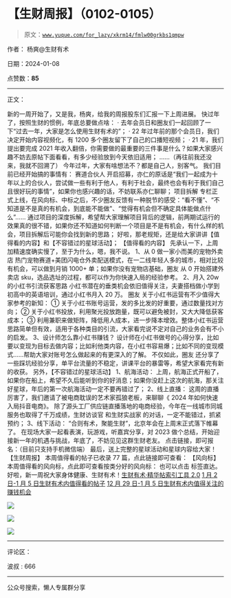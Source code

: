 # 【生财周报】（0102-0105）

> 原文：[`www.yuque.com/for_lazy/xkrm14/fmlw00grkbs1qmpw`](https://www.yuque.com/for_lazy/xkrm14/fmlw00grkbs1qmpw)

作者： 杨爽@生财有术

日期：2024-01-08

点赞数：**85**

* * *

正文：

新的一周开始了，又是我，杨爽，给我的周报股东们汇报一下上周进展。 快过年了，按照生财的惯例，年底总要做点啥： ·
去年会员日和圈友们一起回顾了一下“过去一年，大家是怎么使用生财有术的”； · 22
年过年前的那个会员日，我们决定开始内容视频化，有 1200 多个圈友留下了自己的口播短视频； · 21 年，我们提出要完成 2021
年收入翻倍，你需要做的最重要的三件事是什么？如果大家感兴趣不妨去原帖下面看看，有多少经验放到今天依旧适用； ……（再往前我还没来，我就不回溯了）
今年过年，大家有啥想法不？都是自己人，别客气。 我们目前已经开始搞的事情有： 赛道合伙人
开启招募，亦仁的原话是“我们一起成为十年以上的合伙人，尝试做一些有利于他人，有利于社会，最终也会有利于我们自己且很好玩的事情”，如果你也感兴趣的话，不妨联系亦仁聊聊；
项目拆解
专栏正式上线，在风向标、中标之后，不少圈友反馈有一种脱节的感受：“看不懂”、“不知道是不是真的有机会，到底能不能做"、“觉得有机会但不确定具体能做点什么”……
通过项目的深度拆解，希望帮大家理解项目背后的逻辑，前两期试运行的效果真的很不错，如果你还不知道如何判断一个项目是不是有机会，有什么样的机会，项目拆解后可能你会找到新的思路；
好啦，那老规矩，还是给大家讲讲【值得看的内容】和【不容错过的星球活动】； 【值得看的内容】 先承认一下，上周加精速度确实慢了，至于为什么，嗯，我不说。
1、从 0 做一家小而美的宠物外卖店 热门宠物赛道+美团闪电仓外卖配送模式，在一二线年轻人多的城市，相对比较有机会，可以做到月销 1000+
单；如果你没有宠物店基础，圈友 从 0 开始搭建外卖店 sku，选品选址的过程，都可以作为你快速入局的经验参考。 2、月入 20w 的小红书引流获客思路
小红书潜在的垂类机会依旧值得关注，夫妻搭档做小学到初高中的英语培训，通过小红书月入 20 万。 圈友 关于小红书运营有不少值得大家参考的新知： ①
关于小红书账号运营，发的多比发的好重要，通过数量找对方向； ② 关于小红书投放，利用聚光投放跑量，既可以避免被封，又大大降低获客成本； ③
利用兼职来做矩阵，降低用人成本，进一步降本增效。整体小红书运营思路简单但有效，适用于各种类目的引流，大家看完说不定对自己的业务会有不小的启发。
3、设计师怎么靠小红书赚钱？
设计师在小红书做号的心得分享，比如要以变现为目标去做内容；比如利他类内容，在小红书容易爆；比如不同的变现模式……帮助大家对账号怎么做起来的有更深入的了解。
不仅如此，圈友 还分享了一些踩坑经验分享，单平台流量的不稳定，讲课平台的暴雷等，希望大家看完有新的收获。 另外，【不容错过的星球活动】 1、航海活动：
上周，航海正式开船了，如果你在船上，希望不久后能听到你的好消息；如果你没赶上这次的航海，那关注好星球，年后的第一次航海活动一定不要再错过了； 2、线上直播：
这周的直播厉害了，我们邀请了被电商耽误的艺术家孤狼老板，来聊聊《 2024 年如何快速入局抖音电商》。
除了源头工厂供应链直播落地的电商经验，今年在一线城市同城服务也取得了千万成绩，生财访谈官 和生财实战家 的对话，一定不能错过，抓紧预约； 3、线下活动：
“合则有术，聚能生财”，北京年会在上周末正式落下帷幕了。 在现场大家一起看表演，玩游戏，听嘉宾分享，对 2023
做个总结，开始迎接新一年的机遇与挑战，年底了，不妨见见这群生财老友。 点击链接，即可报名：（目前只支持手机微信端）
最后，送上完整的星球活动和星球内容给大家！ 【生财周报】 本周值得看的帖子已收录 77 篇，点此链接即可查看： 【风向标】
本周值得看的风向标，点此即可查看按类分好的风向标： 也可以点击 标签直达。 好啦，新一周祝大家身体健康、生财有术！[生财有术·精华帖索引工具 2.0](https://search01.shengcaiyoushu.com/mobile/activity/formList) [1 月 2 日-1 月 5 日生财有术内值得看的帖子](https://i.shengcaiyoushu.com/collection?id=IfRPIfiM) [12 月 29 日-1 月 5 日生财有术内值得关注的赚钱机会](https://i.shengcaiyoushu.com/collection?id=IfRPIxhM) 

![](img/a716066fe322b639b94ad6ac9edff11b.png)

![](img/30504987ac6e51acae48bab70f5fee66.png)

![](img/abb3a0539b7a7d595cfc58f3ff0014d0.png)

* * *

评论区：

波叔 : 666

* * *

公众号搜索，懒人专属群分享